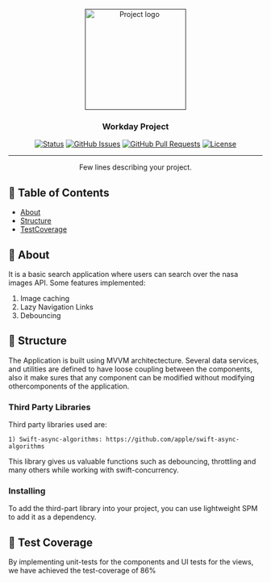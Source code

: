 <p align="center">
  <a href="" rel="noopener">
 <img width=200px height=200px src="https://i.imgur.com/6wj0hh6.jpg" alt="Project logo"></a>
</p>

<h3 align="center">Workday Project</h3>

<div align="center">

[![Status](https://img.shields.io/badge/status-active-success.svg)]()
[![GitHub Issues](https://img.shields.io/github/issues/kylelobo/The-Documentation-Compendium.svg)](https://github.com/kylelobo/The-Documentation-Compendium/issues)
[![GitHub Pull Requests](https://img.shields.io/github/issues-pr/kylelobo/The-Documentation-Compendium.svg)](https://github.com/kylelobo/The-Documentation-Compendium/pulls)
[![License](https://img.shields.io/badge/license-MIT-blue.svg)](/LICENSE)

</div>

---

<p align="center"> Few lines describing your project.
    <br> 
</p>

## 📝 Table of Contents

- [About](#about)
- [Structure](#structure)
- [TestCoverage](#test_coverage)

## 🧐 About <a name = "about"></a>

It is a basic search application where users can search over the nasa images API.
Some features implemented:
1) Image caching
2) Lazy Navigation Links
3) Debouncing

## 🏁 Structure <a name = "structure"></a>

The Application is built using MVVM architectecture. Several data services, and utilities are defined to have loose coupling between the components, also it make sures that any component can be modified without modifying othercomponents of the application.

### Third Party Libraries

Third party libraries used are:

```
1) Swift-async-algorithms: https://github.com/apple/swift-async-algorithms
```

This library gives us valuable functions such as debouncing, throttling and many others while working with swift-concurrency.

### Installing

To add the third-part library into your project, you can use lightweight SPM to add it as a dependency. 

## 🔧 Test Coverage <a name = "test_coverage"></a>

By implementing unit-tests for the components and UI tests for the views, we have achieved the test-coverage of 86%
